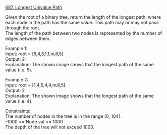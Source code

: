 [687. Longest Univalue Path](https://leetcode.com/problems/longest-univalue-path/)




Given the root of a binary tree, return the length of the longest path, where each node in the path has the same value. This path may or may not pass through the root.                
The length of the path between two nodes is represented by the number of edges between them.             

Example 1:                           
Input: root = [5,4,5,1,1,null,5]              
Output: 2               
Explanation: The shown image shows that the longest path of the same value (i.e. 5).                

Example 2:                            
Input: root = [1,4,5,4,4,null,5]                 
Output: 2               
Explanation: The shown image shows that the longest path of the same value (i.e. 4).                   

Constraints:         
The number of nodes in the tree is in the range [0, 104].              
-1000 <= Node.val <= 1000                    
The depth of the tree will not exceed 1000.                


